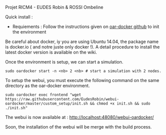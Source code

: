 Projet RICM4 - EUDES Robin & ROSSI Ombeline

Quick install :
  * Requiements :
  Follow the instructions given on [oar-docker github](https://github.com/oar-team/oar-docker) to init the environment

  Be careful about docker, iy you are using Ubuntu 14.04, the package name is docker.io ( and notre juste only docker !).
  A detail procedure to install the latest docker version is available on the wiki.

Once the environment is setup, we can start a simulation.
```
sudo oardocker start -n <nb> 2 <nb> # start a simulation with 2 nodes.
```
To setup the webui, you must execute the following command on the same directory as the oar-docker environment.

```
sudo oardocker exec frontend "wget https://raw.githubusercontent.com/EudesRobin/webui-oardocker/master/custom_setup/init.sh && chmod +x init.sh && sudo ./init.sh"
```
The webui is now available at : [http://localhost:48080/webui-oardocker/](http://localhost:48080/webui-oardocker/)

Soon, the installation of the webui will be merge with the build process.
